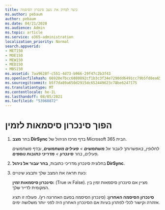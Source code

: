 ```yaml
---
title: כיצד לבדוק את מצב סינכרון הסיסמה
ms.author: pebaum
author: pebaum
ms.date: 04/21/2020
ms.audience: Admin
ms.topic: article
ms.service: o365-administration
localization_priority: Normal
search.appverid:
- MET150
- MOE150
- MEW150
- MED150
- MBS150
ms.assetid: 7aa9628f-c551-4d73-b966-29f47c2b3f43
ms.openlocfilehash: 66920e7bcc6880892cf1b3c3f34e7298dd6491cc79b5fd8ea6540ee10339f33e
ms.sourcegitcommit: b5f7da89a650d2915dc652449623c78be6247175
ms.translationtype: MT
ms.contentlocale: he-IL
ms.lasthandoff: 08/05/2021
ms.locfileid: "53960872"
---
```

# <a name="enable-password-sync"></a>הפוך סינכרון סיסמאות לזמין

1.  בחר **מצב DirSync** בדף מרכז הניהול של Microsoft 365 הבית. 
    
     *לחלופין, באפשרותך לעבור אל **משתמשים** \> **פעילים משתמשים**, ובדף משתמשים פעילים, בחר **סינכרון** \> **מדריכי כתובות נוספים.*** 
    
2. בחלונית סינכרון מדריכי כתובות, **בחר עבור אל ניהול DirSync**. 
    
3. כעת תראה את המצב שלך ותבצע שינויים:
    
    **סינכרון סיסמאות זמין:** (True או False). מציין אם סינכרון סיסמאות זמין בין המקומית לדייר שלך. 
    
    **סינכרון הסיסמה האחרון:** (סינכרון הסיסמה בפעם האחרונה רץ). פעולה זו תציג אזהרה וקישור לכלי לפתרון בעיות אם הסינכרון האחרון היה לפני יותר משלושה ימים. 
    

